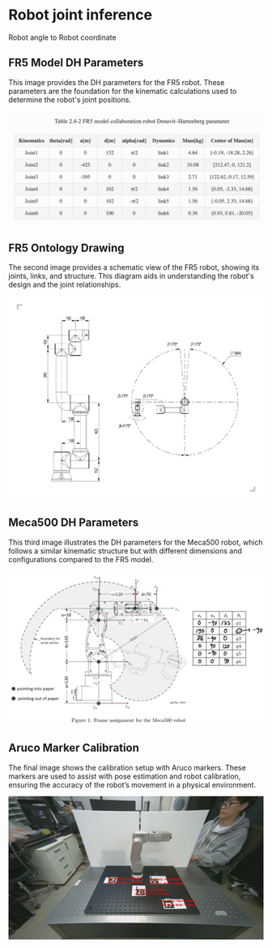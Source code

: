# Robot joint inference
Robot angle to Robot coordinate 

## FR5 Model DH Parameters
This image provides the DH parameters for the FR5 robot. These parameters are the foundation for the kinematic calculations used to determine the robot's joint positions.

![image](./img/FR5_model_DH_parameter.png)

## FR5 Ontology Drawing
The second image provides a schematic view of the FR5 robot, showing its joints, links, and structure. This diagram aids in understanding the robot's design and the joint relationships.

![image](./img/FR5_Ontology_Drawing.jpg)

## Meca500 DH Parameters
This third image illustrates the DH parameters for the Meca500 robot, which follows a similar kinematic structure but with different dimensions and configurations compared to the FR5 model.

![image](./img/meca500_DH_parameter.png)

## Aruco Marker Calibration
The final image shows the calibration setup with Aruco markers. These markers are used to assist with pose estimation and robot calibration, ensuring the accuracy of the robot’s movement in a physical environment.

![image](./img/ref_Aruco_tvec_rvec2.png)

